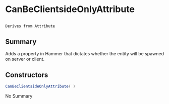 # CanBeClientsideOnlyAttribute

## 
```c#
Derives from Attribute
```

## Summary

Adds a property in Hammer that dictates whether the entity will be spawned on server or client.
## Constructors

```c#
CanBeClientsideOnlyAttribute( ) 
```
No Summary
